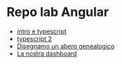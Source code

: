 # Repo lab Angular

- [intro e typescript](typescript.md)
- [typescript 2](typescript-2.md)
- [Disegnamo un abero genealogico](librerie-grafiche.md)
- [La nostra dashboard](charts-dashboard.md)